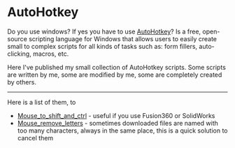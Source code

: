 # AutoHotkey

Do you use windows? If yes you have to use <a href="https://www.autohotkey.com/">AutoHotkey</a>?
Is a free, open-source scripting language for Windows that allows users to easily create small to complex scripts for all kinds of tasks such as: form fillers, auto-clicking, macros, etc.

Here I've published my small collection of AutoHotkey scripts. Some scripts are written by me, some are modified by me, some are completely created by others.

---

Here is a list of them, to

- <a href="https://github.com/Tizio0o0o0o/ahk/blob/main/Mouse_to_shift_and_ctrl.ahk">Mouse_to_shift_and_ctrl</a> - useful if you use Fusion360 or SolidWorks
- <a href="https://github.com/Tizio0o0o0o/ahk/blob/main/Mouse_remove_letters.ahk">Mouse_remove_letters</a> - sometimes downloaded files are named with too many characters, always in the same place, this is a quick solution to cancel them
